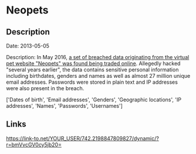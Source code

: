 # Neopets

## Description

Date: 2013-05-05

Description:
In May 2016, <a href="http://motherboard.vice.com/read/neopets-hack-another-day-another-hack-tens-of-millions-of-neopets-accounts" target="_blank" rel="noopener">a set of breached data originating from the virtual pet website &quot;Neopets&quot; was found being traded online</a>. Allegedly hacked &quot;several years earlier&quot;, the data contains sensitive personal information including birthdates, genders and names as well as almost 27 million unique email addresses. Passwords were stored in plain text and IP addresses were also present in the breach.


['Dates of birth', 'Email addresses', 'Genders', 'Geographic locations', 'IP addresses', 'Names', 'Passwords', 'Usernames']

## Links

https://link-to.net/YOUR_USER/742.2198847809827/dynamic/?r=bmVvcGV0cy5jb20=